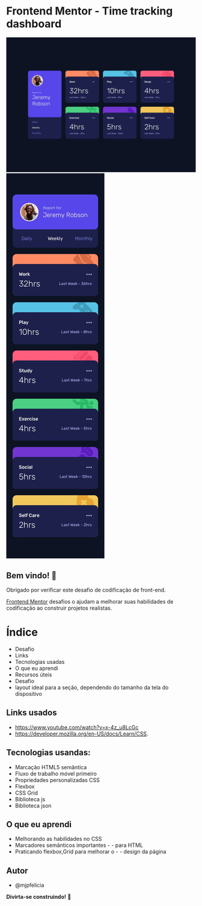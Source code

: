 # Frontend Mentor - Time tracking dashboard

![Design preview for the Time tracking dashboard coding challenge](./design/desktop-design.jpg)
![Design preview for the Time tracking dashboard coding challenge](./design/mobile-design.jpg)

## Bem vindo! 👋

Obrigado por verificar este desafio de codificação de front-end.

[Frontend Mentor](https://www.frontendmentor.io) desafios o ajudam a melhorar suas habilidades de codificação ao construir projetos realistas.

# Índice
- Desafio
- Links
- Tecnologias usadas
- O que eu aprendi
- Recursos úteis
- Desafio
- layout ideal para a seção, dependendo do tamanho da tela do dispositivo

## Links usados
- https://www.youtube.com/watch?v=x-4z_u8LcGc
- https://developer.mozilla.org/en-US/docs/Learn/CSS.

## Tecnologias usandas:
- Marcação HTML5 semântica
- Fluxo de trabalho móvel primeiro
- Propriedades personalizadas CSS
- Flexbox
- CSS Grid
- Biblioteca js
- Biblioteca json

## O que eu aprendi
- Melhorando as habilidades no CSS
- Marcadores semânticos importantes - - para HTML
- Praticando flexbox,Grid para melhorar o - - design da página


## Autor
- @mjpfelicia

**Divirta-se construindo!** 🚀
